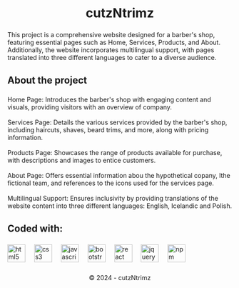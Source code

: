 <h1 align="center">cutzNtrimz</h1>

###

<p align="left">This project is a comprehensive website designed for a barber's shop, featuring essential pages such as Home, Services, Products, and About. Additionally, the website incorporates multilingual support, with pages translated into three different languages to cater to a diverse audience.</p>

###

<h2 align="left">About the project</h2>

###

<p align="left">Home Page: Introduces the barber's shop with engaging content and visuals, providing visitors with an overview of company.<br><br>Services Page: Details the various services provided by the barber's shop, including haircuts, shaves, beard trims, and more, along with pricing information.<br><br>Products Page: Showcases the range of products available for purchase, with descriptions and images to entice customers.<br><br>About Page: Offers essential information abou the hypothetical copany, lthe fictional team, and references to the icons used for the services page.<br><br>Multilingual Support: Ensures inclusivity by providing translations of the website content into three different languages: English, Icelandic and Polish.</p>

###

<h2 align="left">Coded with:</h2>

###

<div align="left">
  <img src="https://cdn.jsdelivr.net/gh/devicons/devicon/icons/html5/html5-original.svg" height="40" alt="html5 logo"  />
  <img width="12" />
  <img src="https://cdn.jsdelivr.net/gh/devicons/devicon/icons/css3/css3-original.svg" height="40" alt="css3 logo"  />
  <img width="12" />
  <img src="https://cdn.jsdelivr.net/gh/devicons/devicon/icons/javascript/javascript-original.svg" height="40" alt="javascript logo"  />
  <img width="12" />
  <img src="https://cdn.jsdelivr.net/gh/devicons/devicon/icons/bootstrap/bootstrap-original.svg" height="40" alt="bootstrap logo"  />
  <img width="12" />
  <img src="https://cdn.jsdelivr.net/gh/devicons/devicon/icons/react/react-original.svg" height="40" alt="react logo"  />
  <img width="12" />
  <img src="https://cdn.jsdelivr.net/gh/devicons/devicon/icons/jquery/jquery-original.svg" height="40" alt="jquery logo"  />
  <img width="12" />
  <img src="https://cdn.jsdelivr.net/gh/devicons/devicon/icons/npm/npm-original-wordmark.svg" height="40" alt="npm logo"  />
</div>

###

<p align="center">© 2024 - cutzNtrimz</p>

###
